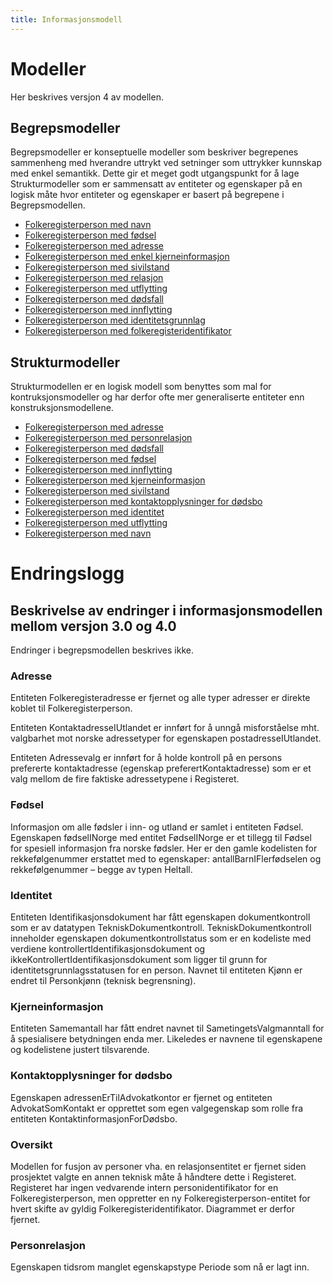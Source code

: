 ```yaml
---
title: Informasjonsmodell
---
```


# Modeller

Her beskrives versjon 4 av modellen.

## Begrepsmodeller

Begrepsmodeller er konseptuelle modeller som beskriver begrepenes sammenheng med hverandre uttrykt ved setninger som uttrykker kunnskap med enkel semantikk. Dette gir et meget godt utgangspunkt for å lage Strukturmodeller som er sammensatt av entiteter og egenskaper på en logisk måte hvor entiteter og egenskaper er basert på begrepene i Begrepsmodellen.

* [Folkeregisterperson med navn](../modeller/18_0_1_5a00172_1452005068403_177360_23285.jpg)
* [Folkeregisterperson med fødsel](../modeller/18_0_1_5a00172_1452005271983_379926_23533.jpg)
* [Folkeregisterperson med adresse](../modeller/18_0_1_5a00172_1452068906762_660500_24410.jpg)
* [Folkeregisterperson med enkel kjerneinformasjon](../modeller/18_0_1_5a00172_1453283686526_815825_39946.jpg)
* [Folkeregisterperson med sivilstand](../modeller/18_0_1_5a00172_1454058654104_983220_43419.jpg)
* [Folkeregisterperson med relasjon](../modeller/18_0_1_5a00172_1454059027092_723196_43915.jpg)
* [Folkeregisterperson med utflytting](../modeller/18_0_1_5a00172_1454070052173_136631_44390.jpg)
* [Folkeregisterperson med dødsfall](../modeller/18_0_1_5a00172_1454314019208_581317_45564.jpg)
* [Folkeregisterperson med innflytting](../modeller/18_0_1_5a00172_1455623625804_592903_30993.jpg)
* [Folkeregisterperson med identitetsgrunnlag](../modeller/18_0_1_5a00172_1455629020847_45096_33261.jpg)
* [Folkeregisterperson med folkeregisteridentifikator](../modeller/18_0_1_5a00172_1455631901173_22467_34203.jpg)



## Strukturmodeller

Strukturmodellen er en logisk modell som benyttes som mal for kontruksjonsmodeller og har derfor ofte mer generaliserte entiteter enn konstruksjonsmodellene.

* [Folkeregisterperson med adresse](../modeller/18_0_1_5a00172_1450278727172_230353_14959.jpg)
* [Folkeregisterperson med personrelasjon](../modeller/18_0_1_5a00172_1457707670494_409007_31677.jpg)
* [Folkeregisterperson med dødsfall](../modeller/18_0_1_5b00175_1434703879388_270554_17720.jpg)
* [Folkeregisterperson med fødsel](../modeller/18_2_5a00172_1461333199284_975812_33312.jpg)
* [Folkeregisterperson med innflytting](../modeller/18_2_5a00172_1461334707302_959492_36953.jpg)
* [Folkeregisterperson med kjerneinformasjon](../modeller/18_2_5a00172_1461335462454_846413_38979.jpg)
* [Folkeregisterperson med sivilstand](../modeller/18_2_5a00172_1486742267042_67085_60133.jpg)
* [Folkeregisterperson med kontaktopplysninger for dødsbo](../modeller/18_2_5a00172_1486990410781_123538_62281.jpg)
* [Folkeregisterperson med identitet](../modeller/18_2_5a00172_1486995006560_52445_64049.jpg)
* [Folkeregisterperson med utflytting](../modeller/18_2_5a00172_1487338698879_978644_54505.jpg)
* [Folkeregisterperson med navn](../modeller/18_2_5a00172_1487778967501_54251_59224.jpg)

# Endringslogg

## Beskrivelse av endringer i informasjonsmodellen mellom versjon 3.0 og 4.0

Endringer i begrepsmodellen beskrives ikke.

### Adresse
Entiteten Folkeregisteradresse er fjernet og alle typer adresser er direkte koblet til Folkeregisterperson.

Entiteten KontaktadresseIUtlandet er innført for å unngå misforståelse mht. valgbarhet mot norske adressetyper for egenskapen postadresseIUtlandet.

Entiteten Adressevalg er innført for å holde kontroll på en persons prefererte kontaktadresse (egenskap preferertKontaktadresse) som er et valg mellom de fire faktiske adressetypene i Registeret.

### Fødsel
Informasjon om alle fødsler i inn- og utland er samlet i entiteten Fødsel. Egenskapen fødselINorge med entitet FødselINorge er et tillegg til Fødsel for spesiell informasjon fra norske fødsler. Her er den gamle kodelisten for rekkefølgenummer erstattet med to egenskaper: antallBarnIFlerfødselen og rekkefølgenummer – begge av typen Heltall.

### Identitet
Entiteten Identifikasjonsdokument har fått egenskapen dokumentkontroll som er av datatypen TekniskDokumentkontroll. TekniskDokumentkontroll inneholder egenskapen dokumentkontrollstatus som er en kodeliste med verdiene kontrollertIdentifikasjonsdokument og ikkeKontrollertIdentifikasjonsdokument som ligger til grunn for identitetsgrunnlagsstatusen for en person.
Navnet til entiteten Kjønn er endret til Personkjønn (teknisk begrensning).

### Kjerneinformasjon
Entiteten Samemantall har fått endret navnet til SametingetsValgmanntall for å spesialisere betydningen enda mer. Likeledes er navnene til egenskapene og kodelistene justert tilsvarende.

### Kontaktopplysninger for dødsbo
Egenskapen adressenErTilAdvokatkontor er fjernet og entiteten AdvokatSomKontakt er opprettet som egen valgegenskap som rolle fra entiteten KontaktinformasjonForDødsbo.

### Oversikt
Modellen for fusjon av personer vha. en relasjonsentitet er fjernet siden prosjektet valgte en annen teknisk måte å håndtere dette i Registeret. Registeret har ingen vedvarende intern personidentifikator for en Folkeregisterperson, men oppretter en ny Folkeregisterperson-entitet for hvert skifte av gyldig Folkeregisteridentifikator. Diagrammet er derfor fjernet.

### Personrelasjon
Egenskapen tidsrom manglet egenskapstype Periode som nå er lagt inn.


